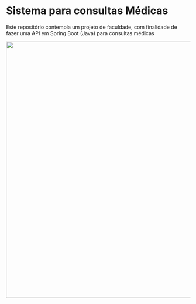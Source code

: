 # Sistema para consultas Médicas
Este repositório contempla um projeto de faculdade, com finalidade de fazer uma API em Spring Boot (Java) para consultas médicas

<div align="center">
<img src="![unit](https://github.com/danielCamara02/sistemaconsultas/assets/111463790/cc47b9e8-5470-4421-ae3c-4166c942ad4c)
" width="700px" />
</div>
